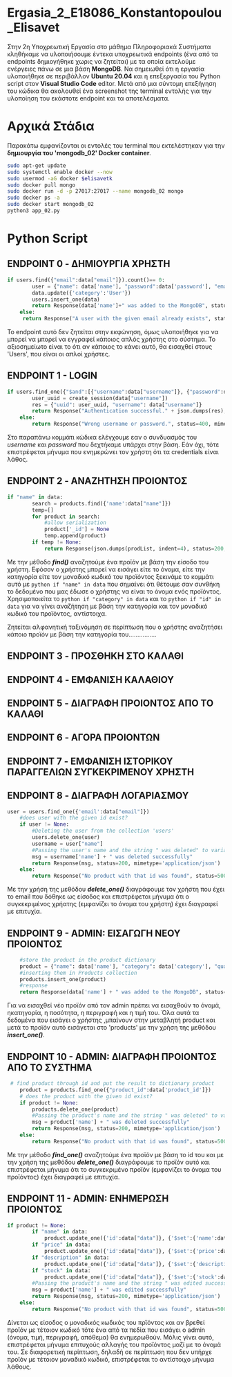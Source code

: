 # Ergasia_2_E18086_Konstantopoulou_Elisavet
Στην 2η Υποχρεωτική Εργασία στο μάθημα Πληροφοριακά Συστήματα κληθήκαμε να υλοποιήσουμε έντεκα υποχρεωτικά endpoints (ένα από τα endpoints δημιογήθηκε χωρις να ζητείται) με τα οποία εκτελούμε ενέργειες πάνω σε μια βάση **MongoDB**. Να σημειωθεί ότι η εργασία υλοποιήθηκε σε περιβάλλον **Ubuntu 20.04** και η επεξεργασία του Python script στον **Visual Studio Code** editor. Μετά από μια σύντομη επεξήγηση του κώδικα θα ακολουθεί ένα screenshot της terminal εντολής για την υλοποίηση του εκάστοτε endpoint και τα αποτελέσματα. 

# Αρχικά Στάδια
Παρακάτω εμφανίζονται οι εντολές του terminal που εκτελέστηκαν για την **δημιουργία του 'mongodb_02' Docker container**.
```bash
sudo apt-get update 
sudo systemctl enable docker --now 
sudo usermod -aG docker $elisavetk
sudo docker pull mongo
sudo docker run -d -p 27017:27017 --name mongodb_02 mongo
sudo docker ps -a
sudo docker start mongodb_02
python3 app_02.py
```


# Python Script 
## ENDPOINT 0 - ΔΗΜΙΟΥΡΓΙΑ ΧΡΗΣΤΗ
```python
if users.find({"email":data["email"]}).count()== 0:
        user = {"name": data['name'], "password":data['password'], "email":['email']}
        data.update({'category':'User'})
        users.insert_one(data)
        return Response(data['name']+" was added to the MongoDB", status=200, mimetype='application/json')
    else:
     return Response("A user with the given email already exists", status=401, mimetype='application/json')
```
Το endpoint αυτό δεν ζητείται στην εκφώνηση, όμως υλοποιήθηκε για να μπορεί να μπορεί να εγγραφεί κάποιος απλός χρήστης στο σύστημα. Το αξιοσημείωτο είναι το ότι αν κάποιος το κάνει αυτό, θα εισαχθεί στους 'Users', που είναι οι απλοί χρήστες. 


## ENDPOINT 1 - LOGIN
```python
if users.find_one({"$and":[{"username":data["username"]}, {"password":data["password"]}]}):
        user_uuid = create_session(data["username"])
        res = {"uuid": user_uuid, "username": data["username"]}
        return Response("Authentication successful." + json.dumps(res), mimetype='application/json', status=200)
    else:
        return Response("Wrong username or password.", status=400, mimetype='application/json')
```
Στο παραπάνω κομμάτι κώδικα ελέγχουμε εαν ο συνδυασμός του *username* και *password* που δεχτήκαμε υπάρχει στην βάση. Εάν όχι, τότε επιστρέφεται μήνυμα που ενημερώνει τον χρήστη ότι τα credentials είναι λάθος.


## ENDPOINT 2 - ΑΝΑΖΗΤΗΣΗ ΠΡΟΙΟΝΤΟΣ
```python
if "name" in data:
        search = products.find({'name':data["name"]})
        temp=[]
        for product in search:
            #allow serialization
            product['_id'] = None
            temp.append(product)
        if temp != None:    
            return Response(json.dumps(prodList, indent=4), status=200, mimetype='application/json')
```
Με την μέθοδο **_find()_** αναζητούμε ένα προϊόν με βάση την είσοδο του χρήστη. Εφόσον ο χρήστης μπορεί να εισάγει είτε το όνομα, είτε την κατηγορία είτε τον μοναδικό κωδικό του προϊόντος ξεκινάμε το κομμάτι αυτό με ```python if "name" in data``` που σημαίνει ότι θέτουμε σαν συνθήκη το δεδομένο που μας έδωσε ο χρήστης να είναι το όνομα ενός προϊόντος. Χρησιμοποιείτα το ```python if "category" in data``` και το ```python if "id" in data``` για να γίνει αναζήτηση με βάση την κατηγορία και τον μοναδικό κωδικό του προϊόντος, αντίστοιχα.

Ζητείται αλφανητική ταξινόμηση σε περίπτωση που ο χρήστης αναζητήσει κάποιο προϊόν με βάση την κατηγορία του................



## ENDPOINT 3 - ΠΡΟΣΘΗΚΗ ΣΤΟ ΚΑΛΑΘΙ




## ENDPOINT 4 - ΕΜΦΑΝΙΣΗ ΚΑΛΑΘΙΟΥ


## ENDPOINT 5 - ΔΙΑΓΡΑΦΗ ΠΡΟΙΟΝΤΟΣ ΑΠΟ ΤΟ ΚΑΛΑΘΙ


## ENDPOINT 6 - ΑΓΟΡΑ ΠΡΟΙΟΝΤΩΝ


## ENDPOINT 7 - ΕΜΦΑΝΙΣΗ ΙΣΤΟΡΙΚΟΥ ΠΑΡΑΓΓΕΛΙΩΝ ΣΥΓΚΕΚΡΙΜΕΝΟΥ ΧΡΗΣΤΗ


## ENDPOINT 8 - ΔΙΑΓΡΑΦΗ ΛΟΓΑΡΙΑΣΜΟΥ
```python
user = users.find_one({'email':data["email"]})
    #does user with the given id exist?
    if user != None:
        #Deleting the user from the collection 'users'
        users.delete_one(user)
        username = user["name"]
        #Passing the user's name and the string " was deleted" to variable msg
        msg = username['name'] + " was deleted successfully"
        return Response(msg, status=200, mimetype='application/json')
    else:
        return Response("No product with that id was found", status=500, mimetype='application/json')
```
Με την χρήση της μεθόδου **_delete_one()_** διαγράφουμε τον χρήστη που έχει το email που δόθηκε ως είσοδος και επιστρέφεται μήνυμα ότι ο συγκεκριμένος χρήατης (εμφανίζει το όνομα του χρήστη) έχει διαγραφεί με επιτυχία.



## ENDPOINT 9 - ADMIN: ΕΙΣΑΓΩΓΗ ΝΕΟΥ ΠΡΟΙΟΝΤΟΣ
```python
    #store the product in the product dictionary
    product = {"name": data['name'], "category": data['category'], "quantity":['quantity'], "description":['description'], "price":['price']}
    #inserting them in Products collection
    products.insert_one(product)
    #response
    return Response(data['name'] + " was added to the MongoDB", status=200, mimetype='application/json')
```
Για να εισαχθεί νέο προϊόν από τον admin πρέπει να εισαχθούν το όνομά, ηκατηγορία, η ποσότητα, η περιγραφή και η τιμή του. Όλα αυτά τα δεδομένα που εισάγει ο χρήστης ,μπαίνουν στην μεταβλητή product και μετά το προϊόν αυτό εισάγεται στο 'products' με την χρήση της μεθόδου **_insert_one()_**.



## ENDPOINT 10 - ADMIN: ΔΙΑΓΡΑΦΗ ΠΡΟΙΟΝΤΟΣ ΑΠΟ ΤΟ ΣΥΣΤΗΜΑ
```python
 # find product through id and put the result to dictionary product 
    product = products.find_one({"product_id":data['product_id']})
    # does the product with the given id exist?
    if product != None:
        products.delete_one(product)
        #Passing the product's name and the string " was deleted" to variable msg
        msg = product['name'] + " was deleted successfully"
        return Response(msg, status=200, mimetype='application/json')
    else:
        return Response("No product with that id was found", status=500, mimetype='application/json')
```
Με την μέθοδο **_find_one()_** αναζητούμε ένα προϊόν με βάση το id του και με την χρήση της μεθόδου **_delete_one()_** διαγράφουμε το προϊόν αυτό και επιστρέφεται μήνυμα ότι το συγκεκριμένο προϊόν (εμφανίζει το όνομα του προϊόντος) έχει διαγραφεί με επιτυχία.




## ENDPOINT 11 - ADMIN: ΕΝΗΜΕΡΩΣΗ ΠΡΟΙΟΝΤΟΣ
```python
if product != None:
        if "name" in data:
            product.update_one({'id':data["data"]}, {'$set':{'name':data["name"]}})
        if "price" in data:
            product.update_one({'id':data["data"]}, {'$set':{'price':data["price"]}})
        if "description" in data:
            product.update_one({'id':data["data"]}, {'$set':{'description':data["description"]}})
        if "stock" in data:
            product.update_one({'id':data["data"]}, {'$set':{'stock':data["stock"]}})
        #Passing the product's name and the string " was edited successfully" to variable msg
        msg = product['name'] + " was edited successfully"
        return Response(msg, status=200, mimetype='application/json')
    else:
        return Response("No product with that id was found", status=500, mimetype='application/json')
```
Δίνεται ως είσοδος ο μοναδικός κωδικός του πρϊόντος και αν βρεθεί προϊόν με τέτοιον κωδικό τότε ένα από τα πεδία που εισάγει ο admin (όνομα, τιμή, περιγραφή, απόθεμα) θα ενημερωθούν. Μόλις γίνει αυτό, επιστρέφεται μήνυμα επιτυχούς αλλαγής του προϊόντος μαζί με το όνομά του. Σε διαφορετική περίπτωση, δηλαδή σε περίπτωση που δεν υπήρχε προϊόν με τέτοιον μοναδικό κωδικό, επιστρέφεται το αντίστοιχο μήνυμα λάθους.


